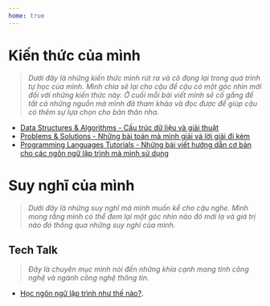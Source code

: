 ```yaml
---
home: true
---
```


# Kiến thức của mình

> *Dưới đây là những kiến thức mình rút ra và cô đọng lại trong quá trình tự học của mình. Mình chia sẽ lại cho cậu để cậu có một góc nhìn mới đối với những kiến thức này. Ở cuối mỗi bài viết mình sẽ cố gắng để tất cả những nguồn mà mình đã tham khảo và đọc được để giúp cậu có thêm sự lựa chọn cho bản thân nha.*

- [Data Structures & Algorithms - Cấu trúc dữ liệu và giải thuật](Posts/Data-Strucutres-And-Algorithms/)
- [Problems & Solutions - Những bài toán mà mình giải và lời giải đi kèm](Posts/Problems-And-Solutions/)
- [Programming Languages Tutorials - Những bài viết hướng dẫn cơ bản cho các ngôn ngữ lập trình mà mình sử dụng](Posts/Programming-Languages/)


# Suy nghĩ của mình

> *Dưới đây là những suy nghĩ mà mình muốn kể cho cậu nghe. Mình mong rằng mình có thể đem lại một góc nhìn nào đó mới lạ và giá trị nào đó thông qua những suy nghĩ của mình.*

## Tech Talk

> *Đây là chuyên mục mình nói đến những khía cạnh mang tính công nghệ và ngành công nghệ thông tin.*

- [Học ngôn ngữ lập trình như thế nào?](Posts/Tech-Talk/How-To-Learn-A-Programming-Language/).

